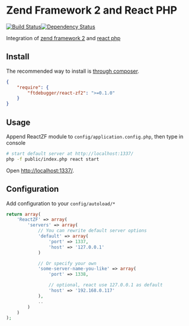 Zend Framework 2 and React PHP
==============================

[![Build Status](https://travis-ci.org/ftdebugger/react-zf2.png?branch=master)](https://travis-ci.org/ftdebugger/react-zf2)[![Dependency Status](https://www.versioneye.com/user/projects/51960dd0296d61000200f905/badge.png)](https://www.versioneye.com/user/projects/51960dd0296d61000200f905)

Integration of [zend framework 2](https://github.com/zendframework/zf2) and [react php](https://github.com/reactphp/react)

Install
-------

The recommended way to install is [through composer](http://getcomposer.org).

```JSON
{
    "require": {
        "ftdebugger/react-zf2": ">=0.1.0"
    }
}
```

Usage
-----

Append ReactZF module to `config/application.config.php`, then type in console

```BASH
# start default server at http://localhost:1337/
php -f public/index.php react start
```

Open [http://localhost:1337/](http://localhost:1337/).

Configuration
-------------

Add configuration to your `config/autoload/*`

```PHP
return array(
    'ReactZF' => array(
        'servers' => array(
            // You can rewrite default server options
            'default' => array(
                'port' => 1337,
                'host' => '127.0.0.1'
            )

            // Or specify your own
            'some-server-name-you-like' => array(
                'port' => 1338,

                // optional, react use 127.0.0.1 as default
                'host' => '192.168.0.117'
            ),
            ..
        )
    )
);
```